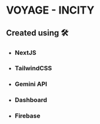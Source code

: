 # VOYAGE - INCITY



## Created using 🛠️
- ### NextJS
- ### TailwindCSS
- ### Gemini API
- ### Dashboard
- ### Firebase
